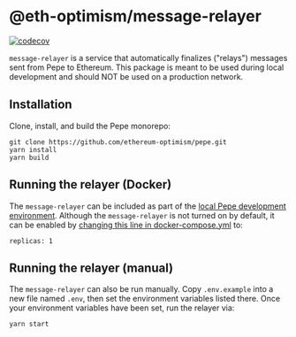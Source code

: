 # @eth-optimism/message-relayer

[![codecov](https://codecov.io/gh/ethereum-optimism/pepe/branch/develop/graph/badge.svg?token=0VTG7PG7YR&flag=message-relayer-tests)](https://codecov.io/gh/ethereum-optimism/pepe)

`message-relayer` is a service that automatically finalizes ("relays") messages sent from Pepe to Ethereum.
This package is meant to be used during local development and should NOT be used on a production network.

## Installation

Clone, install, and build the Pepe monorepo:

```
git clone https://github.com/ethereum-optimism/pepe.git
yarn install
yarn build
```

## Running the relayer (Docker)

The `message-relayer` can be included as part of the [local Pepe development environment](https://community.pepe.io/docs/developers/build/dev-node/).
Although the `message-relayer` is not turned on by default, it can be enabled by [changing this line in docker-compose.yml](https://github.com/ethereum-optimism/pepe/blob/51a527b8e3fe69940fb8c0f5e4aa2e0ae8ee294c/ops/docker-compose.yml#L129) to:

```
replicas: 1
```

## Running the relayer (manual)

The `message-relayer` can also be run manually.
Copy `.env.example` into a new file named `.env`, then set the environment variables listed there.
Once your environment variables have been set, run the relayer via:

```
yarn start
```
